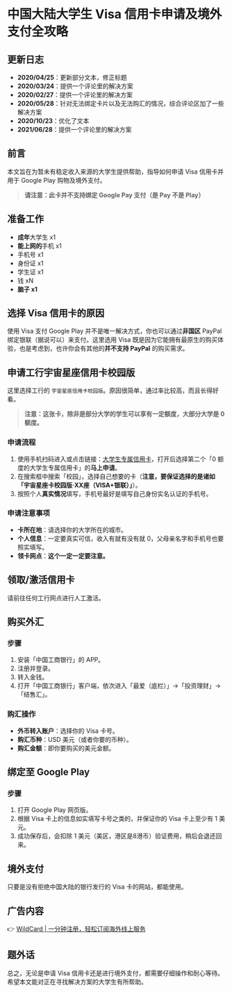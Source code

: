 # 中国大陆大学生 Visa 信用卡申请及境外支付全攻略

## 更新日志
- **2020/04/25**：更新部分文本，修正标题
- **2020/03/24**：提供一个评论里的解决方案
- **2020/02/27**：提供一个评论里的解决方案
- **2020/05/28**：针对无法绑定卡片以及无法购汇的情况，综合评论区加了一些解决方案
- **2020/10/23**：优化了文本
- **2021/06/28**：提供一个评论里的解决方案

## 前言
本文旨在为暂未有稳定收入来源的大学生提供帮助，指导如何申请 Visa 信用卡并用于 Google Play 购物及境外支付。

> **请注意：此卡并不支持绑定 Google Pay 支付（是 Pay 不是 Play）**

## 准备工作
- **成年**大学生 x1
- **能上网的**手机 x1
- 手机号 x1
- 身份证 x1
- 学生证 x1
- 钱 xN
- **脑子 x1**

## 选择 Visa 信用卡的原因
使用 Visa 支付 Google Play 并不是唯一解决方式，你也可以通过**非国区** PayPal 绑定银联（据说可以）来支付。这里选用 Visa 既是因为它能拥有最原生的购买体验，也是考虑到，也许你会有其他的**并不支持 PayPal** 的购买需求。

## 申请工行宇宙星座信用卡校园版
这里选择工行的 `宇宙星座信用卡校园版`。原因很简单，通过率比较高，而且长得好看。

> **注意：这张卡，除非是部分大学的学生可以享有一定额度，大部分大学是 0 额度。**

### 申请流程
1. 使用手机扫码进入或点击链接：[大学生专属信用卡](https://bbtdd.com/WildCard)，打开后选择第二个「0 额度的大学生专属信用卡」的**马上申请**。
2. 在搜索框中搜索「校园」，选择自己想要的卡（**注意，要保证选择的是诸如「宇宙星座卡校园版·XX座（VISA+银联）」**）。
3. 按照个人**真实情况**填写，手机号最好是填写自己身份实名认证的手机号。

### 申请注意事项
- **卡所在地**：请选择你的大学所在的城市。
- **个人信息**：一定要真实可信，收入有就有没有就 0，父母亲名字和手机号也要照实填写。
- **领卡网点**：**这个一定一定要注意。**

## 领取/激活信用卡
请前往任何工行网点进行人工激活。

## 购买外汇
### 步骤
1. 安装「中国工商银行」的 APP。
2. 注册并登录。
3. 转入金钱。
4. 打开「中国工商银行」客户端，依次进入「最爱（底栏）」→「投资理财」→「结售汇」。

### 购汇操作
- **外币转入账户**：选择你的 Visa 卡号。
- **购汇币种**：USD 美元（或者你要的币种）。
- **购汇金额**：即你要购买的美元金额。

## 绑定至 Google Play
### 步骤
1. 打开 Google Play 网页版。
2. 根据 Visa 卡上的信息如实填写卡号之类的，并保证你的 Visa 卡上至少有 1 美元。
3. 成功保存后，会扣除 1 美元（美区，港区是8港币）验证费用，稍后会退还回来。

## 境外支付
只要是没有拒绝中国大陆的银行发行的 Visa 卡的网站，都能使用。

## 广告内容
👉 [WildCard | 一分钟注册，轻松订阅海外线上服务](https://bbtdd.com/WildCard)

## 题外话
总之，无论是申请 Visa 信用卡还是进行境外支付，都需要仔细操作和耐心等待。希望本文能对正在寻找解决方案的大学生有所帮助。